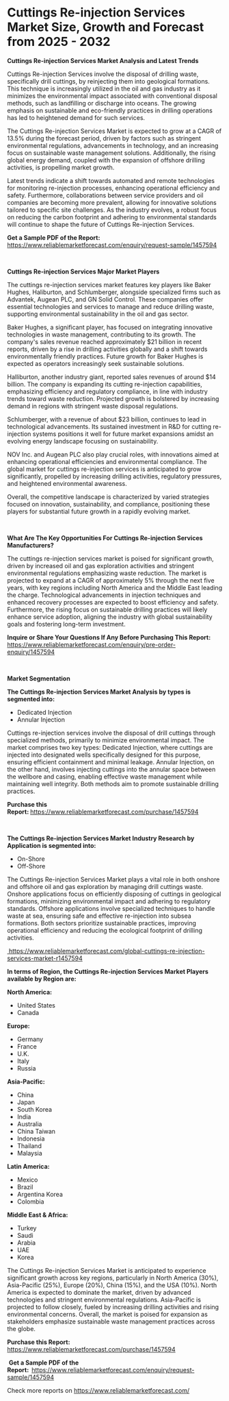 <p><h1>Cuttings Re-injection Services Market Size, Growth and Forecast from 2025 - 2032</h1></p><p><strong>Cuttings Re-injection Services Market Analysis and Latest Trends</strong></p>
<p><p>Cuttings Re-injection Services involve the disposal of drilling waste, specifically drill cuttings, by reinjecting them into geological formations. This technique is increasingly utilized in the oil and gas industry as it minimizes the environmental impact associated with conventional disposal methods, such as landfilling or discharge into oceans. The growing emphasis on sustainable and eco-friendly practices in drilling operations has led to heightened demand for such services. </p><p>The Cuttings Re-injection Services Market is expected to grow at a CAGR of 13.5% during the forecast period, driven by factors such as stringent environmental regulations, advancements in technology, and an increasing focus on sustainable waste management solutions. Additionally, the rising global energy demand, coupled with the expansion of offshore drilling activities, is propelling market growth. </p><p>Latest trends indicate a shift towards automated and remote technologies for monitoring re-injection processes, enhancing operational efficiency and safety. Furthermore, collaborations between service providers and oil companies are becoming more prevalent, allowing for innovative solutions tailored to specific site challenges. As the industry evolves, a robust focus on reducing the carbon footprint and adhering to environmental standards will continue to shape the future of Cuttings Re-injection Services.</p></p>
<p><strong>Get a Sample PDF of the Report:&nbsp;</strong> <a href="https://www.reliablemarketforecast.com/enquiry/request-sample/1457594?utm_campaign=2533&utm_medium=2&utm_source=Github&utm_content=ia&utm_term=30032025&utm_id=cuttings-re-injection-services">https://www.reliablemarketforecast.com/enquiry/request-sample/1457594</a></p>
<p>&nbsp;</p>
<p><strong>Cuttings Re-injection Services Major Market Players</strong></p>
<p><p>The cuttings re-injection services market features key players like Baker Hughes, Haliburton, and Schlumberger, alongside specialized firms such as Advantek, Augean PLC, and GN Solid Control. These companies offer essential technologies and services to manage and reduce drilling waste, supporting environmental sustainability in the oil and gas sector.</p><p>Baker Hughes, a significant player, has focused on integrating innovative technologies in waste management, contributing to its growth. The company's sales revenue reached approximately $21 billion in recent reports, driven by a rise in drilling activities globally and a shift towards environmentally friendly practices. Future growth for Baker Hughes is expected as operators increasingly seek sustainable solutions.</p><p>Halliburton, another industry giant, reported sales revenues of around $14 billion. The company is expanding its cutting re-injection capabilities, emphasizing efficiency and regulatory compliance, in line with industry trends toward waste reduction. Projected growth is bolstered by increasing demand in regions with stringent waste disposal regulations.</p><p>Schlumberger, with a revenue of about $23 billion, continues to lead in technological advancements. Its sustained investment in R&D for cutting re-injection systems positions it well for future market expansions amidst an evolving energy landscape focusing on sustainability.</p><p>NOV Inc. and Augean PLC also play crucial roles, with innovations aimed at enhancing operational efficiencies and environmental compliance. The global market for cuttings re-injection services is anticipated to grow significantly, propelled by increasing drilling activities, regulatory pressures, and heightened environmental awareness.</p><p>Overall, the competitive landscape is characterized by varied strategies focused on innovation, sustainability, and compliance, positioning these players for substantial future growth in a rapidly evolving market.</p></p>
<p>&nbsp;</p>
<p><strong>What Are The Key Opportunities For Cuttings Re-injection Services Manufacturers?</strong></p>
<p><p>The cuttings re-injection services market is poised for significant growth, driven by increased oil and gas exploration activities and stringent environmental regulations emphasizing waste reduction. The market is projected to expand at a CAGR of approximately 5% through the next five years, with key regions including North America and the Middle East leading the charge. Technological advancements in injection techniques and enhanced recovery processes are expected to boost efficiency and safety. Furthermore, the rising focus on sustainable drilling practices will likely enhance service adoption, aligning the industry with global sustainability goals and fostering long-term investment.</p></p>
<p><strong>Inquire or Share Your Questions If Any Before Purchasing This Report:</strong> <a href="https://www.reliablemarketforecast.com/enquiry/pre-order-enquiry/1457594?utm_campaign=2533&utm_medium=2&utm_source=Github&utm_content=ia&utm_term=30032025&utm_id=cuttings-re-injection-services">https://www.reliablemarketforecast.com/enquiry/pre-order-enquiry/1457594</a></p>
<p>&nbsp;</p>
<p><strong>Market Segmentation</strong></p>
<p><strong>The Cuttings Re-injection Services Market Analysis by types is segmented into:</strong></p>
<p><ul><li>Dedicated Injection</li><li>Annular Injection</li></ul></p>
<p><p>Cuttings re-injection services involve the disposal of drill cuttings through specialized methods, primarily to minimize environmental impact. The market comprises two key types: Dedicated Injection, where cuttings are injected into designated wells specifically designed for this purpose, ensuring efficient containment and minimal leakage. Annular Injection, on the other hand, involves injecting cuttings into the annular space between the wellbore and casing, enabling effective waste management while maintaining well integrity. Both methods aim to promote sustainable drilling practices.</p></p>
<p><strong>Purchase this Report:&nbsp;</strong><a href="https://www.reliablemarketforecast.com/purchase/1457594?utm_campaign=2533&utm_medium=2&utm_source=Github&utm_content=ia&utm_term=30032025&utm_id=cuttings-re-injection-services">https://www.reliablemarketforecast.com/purchase/1457594</a></p>
<p>&nbsp;</p>
<p><strong>The Cuttings Re-injection Services Market Industry Research by Application is segmented into:</strong></p>
<p><ul><li>On-Shore</li><li>Off-Shore</li></ul></p>
<p><p>The Cuttings Re-injection Services Market plays a vital role in both onshore and offshore oil and gas exploration by managing drill cuttings waste. Onshore applications focus on efficiently disposing of cuttings in geological formations, minimizing environmental impact and adhering to regulatory standards. Offshore applications involve specialized techniques to handle waste at sea, ensuring safe and effective re-injection into subsea formations. Both sectors prioritize sustainable practices, improving operational efficiency and reducing the ecological footprint of drilling activities.</p></p>
<p><a href="https://www.reliablemarketforecast.com/global-cuttings-re-injection-services-market-r1457594?utm_campaign=2533&utm_medium=2&utm_source=Github&utm_content=ia&utm_term=30032025&utm_id=cuttings-re-injection-services">&nbsp;https://www.reliablemarketforecast.com/global-cuttings-re-injection-services-market-r1457594</a></p>
<p><strong>In terms of Region, the Cuttings Re-injection Services Market Players available by Region are:</strong></p>
<p>
    <p> <strong> North America: </strong>
        <ul>
            <li>United States</li>
            <li>Canada</li>
        </ul>
        </p> 
    <p> <strong> Europe: </strong>
        <ul>
            <li>Germany</li>
            <li>France</li>
            <li>U.K.</li>
            <li>Italy</li>
            <li>Russia</li>
        </ul>
        </p> 
    <p> <strong> Asia-Pacific: </strong>
        <ul>
            <li>China</li>
            <li>Japan</li>
            <li>South Korea</li>
            <li>India</li>
            <li>Australia</li>
            <li>China Taiwan</li>
            <li>Indonesia</li>
            <li>Thailand</li>
            <li>Malaysia</li>
        </ul>
        </p> 
    <p> <strong> Latin America: </strong>
        <ul>
            <li>Mexico</li>
            <li>Brazil</li>
            <li>Argentina Korea</li>
            <li>Colombia</li>
        </ul>
        </p> 
    <p> <strong> Middle East & Africa: </strong>
        <ul>
            <li>Turkey</li>
            <li>Saudi</li>
            <li>Arabia</li>
            <li>UAE</li>
            <li>Korea</li>
        </ul>
    </p>
    </p>
<p><p>The Cuttings Re-injection Services Market is anticipated to experience significant growth across key regions, particularly in North America (30%), Asia-Pacific (25%), Europe (20%), China (15%), and the USA (10%). North America is expected to dominate the market, driven by advanced technologies and stringent environmental regulations. Asia-Pacific is projected to follow closely, fueled by increasing drilling activities and rising environmental concerns. Overall, the market is poised for expansion as stakeholders emphasize sustainable waste management practices across the globe.</p></p>
<p><strong>Purchase this Report: </strong><a href="https://www.reliablemarketforecast.com/purchase/1457594?utm_campaign=2533&utm_medium=2&utm_source=Github&utm_content=ia&utm_term=30032025&utm_id=cuttings-re-injection-services">https://www.reliablemarketforecast.com/purchase/1457594</a></p>
<p>&nbsp;<strong>Get a Sample PDF of the Report:&nbsp;&nbsp;</strong><a href="https://www.reliablemarketforecast.com/enquiry/request-sample/1457594?utm_campaign=2533&utm_medium=2&utm_source=Github&utm_content=ia&utm_term=30032025&utm_id=cuttings-re-injection-services">https://www.reliablemarketforecast.com/enquiry/request-sample/1457594</a></p>
<p><strong></strong></p>
<p>Check more reports on <a href="https://www.reliablemarketforecast.com/?utm_campaign=2533&utm_medium=2&utm_source=Github&utm_content=ia&utm_term=30032025&utm_id=cuttings-re-injection-services">https://www.reliablemarketforecast.com/</a></p>